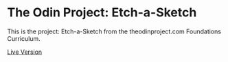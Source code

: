 # The Odin Project: Etch-a-Sketch
This is the project: Etch-a-Sketch from the theodinproject.com Foundations Curriculum.

[Live Version](https://lucasgodina.github.io/odin-etch-a-sketch/)
